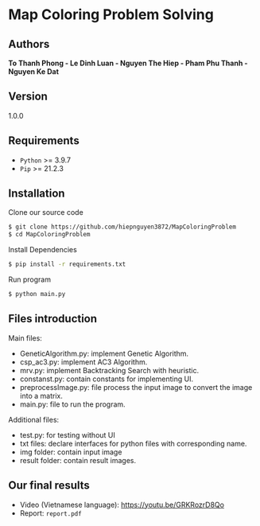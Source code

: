 # Map Coloring Problem Solving

## Authors

**To Thanh Phong - Le Dinh Luan - Nguyen The Hiep - Pham Phu Thanh - Nguyen Ke Dat**

## Version

1.0.0

## Requirements

- `Python` >= 3.9.7
- `Pip` >= 21.2.3

## Installation

Clone our source code

```sh
$ git clone https://github.com/hiepnguyen3872/MapColoringProblem
$ cd MapColoringProblem
```

Install Dependencies

```sh
$ pip install -r requirements.txt
```

Run program

```sh
$ python main.py
```

## Files introduction

Main files:

- GeneticAlgorithm.py: implement Genetic Algorithm.
- csp_ac3.py: implement AC3 Algorithm.
- mrv.py: implement Backtracking Search with heuristic.
- constanst.py: contain constants for implementing UI.
- preprocessImage.py: file process the input image to convert the image into a matrix.
- main.py: file to run the program.

Additional files:

- test.py: for testing without UI
- txt files: declare interfaces for python files with corresponding name.
- img folder: contain input image
- result folder: contain result images.

## Our final results
- Video (Vietnamese language): https://youtu.be/GRKRozrD8Qo
- Report: `report.pdf`
